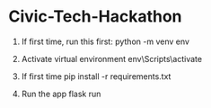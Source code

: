 # Civic-Tech-Hackathon

1. If first time, run this first:
python -m venv env

2. Activate virtual environment
    env\Scripts\activate 

3. If first time
pip install -r requirements.txt

4. Run the app
flask run